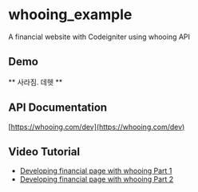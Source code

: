whooing_example
===============

A financial website with Codeigniter using whooing API

## Demo
** 사라짐. 데헷 **

## API Documentation
[https://whooing.com/dev](https://whooing.com/dev)

## Video Tutorial
- [Developing financial page with whooing Part 1](https://www.youtube.com/watch?v=kwDfjumGrbs)
- [Developing financial page with whooing Part 2](https://www.youtube.com/watch?v=9PB7g5NkW9k)
